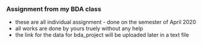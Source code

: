 ### Assignment from my BDA class
- these are all individual assignment - done on the semester of April 2020
- all works are done by yours truely without any help
- the link for the data for bda_project will be uploaded later in a text file